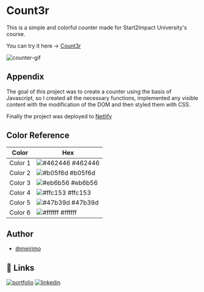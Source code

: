 # Count3r

This is a simple and colorful counter made for Start2Impact University's course.

You can try it here -> [Count3r](https://count3r.netlify.app/)

![counter-gif](https://user-images.githubusercontent.com/110642673/201925298-4ca3231e-ad1e-4e12-ae4a-41124713f7cc.gif)

## Appendix

The goal of this project was to create a counter using the basis of Javascript, so I created all the necessary functions, implemented any visible content with the modification of the DOM and then styled them with CSS.

Finally the project was deployed to [Netlify](https://www.netlify.com/)

## Color Reference

| Color   | Hex                                                           |
| ------- | ------------------------------------------------------------- |
| Color 1 | ![#462446](https://via.placeholder.com/10/462446.png) #462446 |
| Color 2 | ![#b05f6d](https://via.placeholder.com/10/b05f6d.png) #b05f6d |
| Color 3 | ![#eb6b56](https://via.placeholder.com/10/eb6b56.png) #eb6b56 |
| Color 4 | ![#ffc153](https://via.placeholder.com/10/ffc153.png) #ffc153 |
| Color 5 | ![#47b39d](https://via.placeholder.com/10/47b39d.png) #47b39d |
| Color 6 | ![#ffffff](https://via.placeholder.com/10/ffffff.png) #ffffff |

## Author

- [@mejrimo](https://github.com/mejrimo)

## 🔗 Links

[![portfolio](https://img.shields.io/badge/my_portfolio-000?style=for-the-badge&logo=ko-fi&logoColor=white)](https://mejrimo.github.io/)
[![linkedin](https://img.shields.io/badge/linkedin-0A66C2?style=for-the-badge&logo=linkedin&logoColor=white)](www.linkedin.com/in/mohamed-mejri-925157234)
